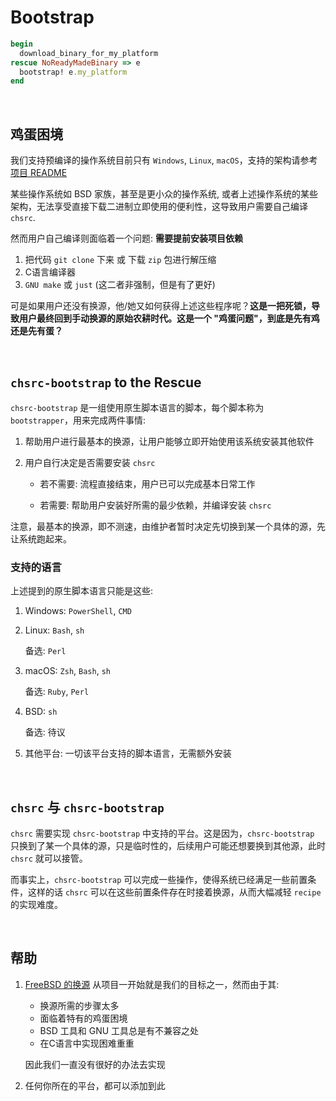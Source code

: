 # Bootstrap

```ruby
begin
  download_binary_for_my_platform
rescue NoReadyMadeBinary => e
  bootstrap! e.my_platform
end
```

<br>

## 鸡蛋困境

我们支持预编译的操作系统目前只有 `Windows`, `Linux`, `macOS`，支持的架构请参考[项目 README](../README.md)

某些操作系统如 BSD 家族，甚至是更小众的操作系统, 或者上述操作系统的某些架构，无法享受直接下载二进制立即使用的便利性，这导致用户需要自己编译 `chsrc`.

然而用户自己编译则面临着一个问题: **需要提前安装项目依赖**

1. 把代码 `git clone` 下来 或 下载 `zip` 包进行解压缩
2. C语言编译器
3. `GNU make` 或 `just` (这二者非强制，但是有了更好)

可是如果用户还没有换源，他/她又如何获得上述这些程序呢？**这是一把死锁，导致用户最终回到手动换源的原始农耕时代。这是一个 "鸡蛋问题"，到底是先有鸡还是先有蛋？**

<br>



## `chsrc-bootstrap` to the Rescue

`chsrc-bootstrap` 是一组使用原生脚本语言的脚本，每个脚本称为 `bootstrapper`，用来完成两件事情:

1. 帮助用户进行最基本的换源，让用户能够立即开始使用该系统安装其他软件

2. 用户自行决定是否需要安装 `chsrc`

    - 若不需要: 流程直接结束，用户已可以完成基本日常工作

    - 若需要: 帮助用户安装好所需的最少依赖，并编译安装 `chsrc`

注意，最基本的换源，即不测速，由维护者暂时决定先切换到某一个具体的源，先让系统跑起来。

### 支持的语言

上述提到的原生脚本语言只能是这些:

1. Windows: `PowerShell`, `CMD`

2. Linux: `Bash`, `sh`

    备选: `Perl`

3. macOS: `Zsh`, `Bash`, `sh`

    备选: `Ruby`, `Perl`

4. BSD: `sh`

    备选: 待议

5. 其他平台: 一切该平台支持的脚本语言，无需额外安装

<br>



## `chsrc` 与 `chsrc-bootstrap`

`chsrc` 需要实现 `chsrc-bootstrap` 中支持的平台。这是因为，`chsrc-bootstrap` 只换到了某一个具体的源，只是临时性的，后续用户可能还想要换到其他源，此时 `chsrc` 就可以接管。

而事实上，`chsrc-bootstrap` 可以完成一些操作，使得系统已经满足一些前置条件，这样的话 `chsrc` 可以在这些前置条件存在时接着换源，从而大幅减轻 `recipe` 的实现难度。

<br>



## 帮助

1. [FreeBSD 的换源](https://github.com/RubyMetric/chsrc/issues/11) 从项目一开始就是我们的目标之一，然而由于其:

    - 换源所需的步骤太多
    - 面临着特有的鸡蛋困境
    - BSD 工具和 GNU 工具总是有不兼容之处
    - 在C语言中实现困难重重

    因此我们一直没有很好的办法去实现

2. 任何你所在的平台，都可以添加到此
